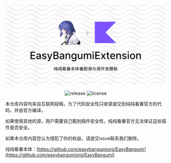 ![纯纯看番本体番剧源](./headline.png)  

<p align="center">
  <img alt="release" src="https://img.shields.io/github/v/release/easybangumiorg/EasyBangumiExtension" />
  <img alt="license" src="https://img.shields.io/github/license/easybangumiorg/EasyBangumiExtension" />
</p>

本仓库内容均来自互联网投稿，为了代码安全性只收录提交到纯纯看番官方的代码，并由官方编译。

如果使用其他的源，用户需要自己甄别插件安全性，纯纯看番官方无法保证这些插件是否安全。

如果本仓库内容您认为侵犯了你的权益，请提交issue联系我们删除。

纯纯看番本体：[https://github.com/easybangumiorg/EasyBangumi](https://github.com/easybangumiorg/EasyBangumi)   

